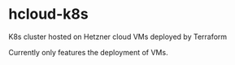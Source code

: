 # hcloud-k8s
K8s cluster hosted on Hetzner cloud VMs deployed by Terraform

Currently only features the deployment of VMs.
